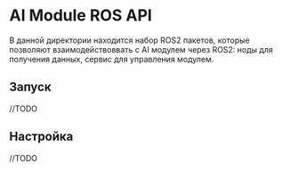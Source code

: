# AI Module ROS API

В данной директории находится набор ROS2 пакетов, которые позволяют взаимодействоввать с AI модулем через ROS2: ноды для получения данных, сервис для управления модулем.

## Запуск

//TODO

## Настройка

//TODO